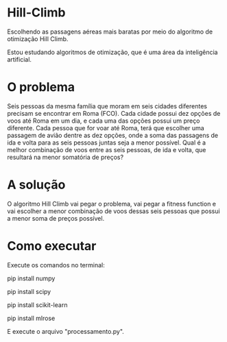 # Hill-Climb
Escolhendo as passagens aéreas mais baratas por meio do algoritmo de otimização Hill Climb.

Estou estudando algoritmos de otimização, que é uma área da inteligência artificial.

# O problema
Seis pessoas da mesma família que moram em seis cidades diferentes precisam se encontrar em Roma (FCO).
Cada cidade possui dez opções de voos até Roma em um dia, e cada uma das opções possui um preço diferente.
Cada pessoa que for voar até Roma, terá que escolher uma passagem de avião dentre as dez opções, onde a soma das passagens de ida e volta para as seis pessoas juntas seja a menor possível.
Qual é a melhor combinação de voos entre as seis pessoas, de ida e volta, que resultará na menor somatória de preços?

# A solução
O algoritmo Hill Climb vai pegar o problema, vai pegar a fitness function e vai escolher a menor combinação de voos dessas seis pessoas que possui a menor soma de preços possível.

# Como executar
Execute os comandos no terminal: 

pip install numpy

pip install scipy

pip install scikit-learn

pip install mlrose

E execute o arquivo "processamento.py".

